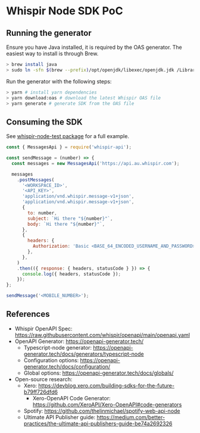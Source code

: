 # Whispir Node SDK PoC

## Running the generator

Ensure you have Java installed, it is required by the OAS generator. The easiest way to install is through Brew.
```bash
> brew install java
> sudo ln -sfn $(brew --prefix)/opt/openjdk/libexec/openjdk.jdk /Library/Java/JavaVirtualMachines/openjdk.jdk # symlink the Java runtime
```

Run the generator with the following steps:

```bash
> yarn # install yarn dependencies
> yarn download:oas # download the latest Whispir OAS file
> yarn generate # generate SDK from the OAS file
```

## Consuming the SDK

See [whispir-node-test package](../whispir-node-test/test.js) for a full example.

```js
const { MessagesApi } = require('whispir-api');

const sendMessage = (number) => {
  const messages = new MessagesApi('https://api.au.whispir.com');

  messages
    .postMessages(
      '<WORKSPACE_ID>',
      '<API_KEY>',
      'application/vnd.whispir.message-v1+json',
      'application/vnd.whispir.message-v1+json',
      {
        to: number,
        subject: `Hi there "${number}"`,
        body: `Hi there "${number}"`,
      },
      {
        headers: {
          Authorization: 'Basic <BASE_64_ENCODED_USERNAME_AND_PASSWORD>',
        },
      },
    )
    .then(({ response: { headers, statusCode } }) => {
      console.log({ headers, statusCode });
    });
};

sendMessage('<MOBILE_NUMBER>');
```

## References

* Whispir OpenAPI Spec: https://raw.githubusercontent.com/whispir/openapi/main/openapi.yaml
* OpenAPI Generator: https://openapi-generator.tech/
  * Typescript-node generator: https://openapi-generator.tech/docs/generators/typescript-node
  * Configuration options: https://openapi-generator.tech/docs/configuration/
  * Global options: https://openapi-generator.tech/docs/globals/
* Open-source research:
  * Xero: https://devblog.xero.com/building-sdks-for-the-future-b79ff726dfd6
    * Xero-OpenAPI Code Generator: https://github.com/XeroAPI/Xero-OpenAPI#code-generators
  * Spotify: https://github.com/thelinmichael/spotify-web-api-node
  * Ultimate API Publisher guide: https://medium.com/better-practices/the-ultimate-api-publishers-guide-be74a2692326
